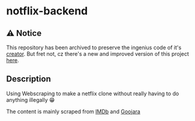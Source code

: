 # notflix-backend
## ⚠️ Notice
This repository has been archived to preserve the ingenius code of it's [creator](https://github.com/IVainqueur). 
But fret not, cz there's a new and improved version of this project [here](https://github.com/IVainqueur/notflix-backend-v2).

## Description
Using Webscraping to make a netflix clone without really having to do anything illegally 😁

The content is mainly scraped from [IMDb](https://imdb.com) and [Goojara](https://goojara.to)
